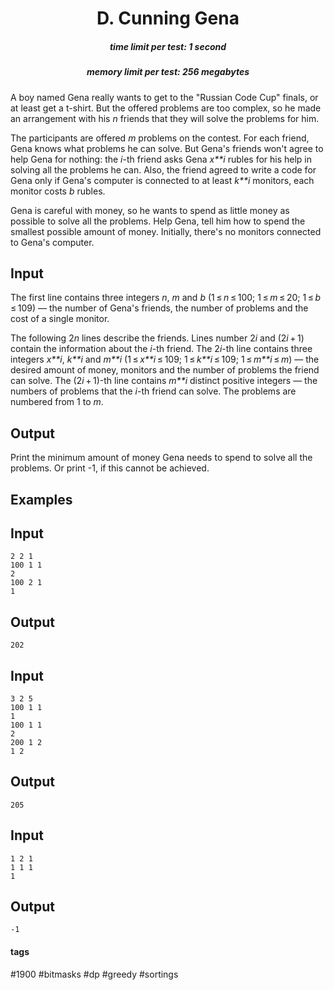 <h1 style='text-align: center;'> D. Cunning Gena</h1>

<h5 style='text-align: center;'>time limit per test: 1 second</h5>
<h5 style='text-align: center;'>memory limit per test: 256 megabytes</h5>

A boy named Gena really wants to get to the "Russian Code Cup" finals, or at least get a t-shirt. But the offered problems are too complex, so he made an arrangement with his *n* friends that they will solve the problems for him.

The participants are offered *m* problems on the contest. For each friend, Gena knows what problems he can solve. But Gena's friends won't agree to help Gena for nothing: the *i*-th friend asks Gena *x**i* rubles for his help in solving all the problems he can. Also, the friend agreed to write a code for Gena only if Gena's computer is connected to at least *k**i* monitors, each monitor costs *b* rubles.

Gena is careful with money, so he wants to spend as little money as possible to solve all the problems. Help Gena, tell him how to spend the smallest possible amount of money. Initially, there's no monitors connected to Gena's computer.

## Input

The first line contains three integers *n*, *m* and *b* (1 ≤ *n* ≤ 100; 1 ≤ *m* ≤ 20; 1 ≤ *b* ≤ 109) — the number of Gena's friends, the number of problems and the cost of a single monitor.

The following 2*n* lines describe the friends. Lines number 2*i* and (2*i* + 1) contain the information about the *i*-th friend. The 2*i*-th line contains three integers *x**i*, *k**i* and *m**i* (1 ≤ *x**i* ≤ 109; 1 ≤ *k**i* ≤ 109; 1 ≤ *m**i* ≤ *m*) — the desired amount of money, monitors and the number of problems the friend can solve. The (2*i* + 1)-th line contains *m**i* distinct positive integers — the numbers of problems that the *i*-th friend can solve. The problems are numbered from 1 to *m*.

## Output

Print the minimum amount of money Gena needs to spend to solve all the problems. Or print -1, if this cannot be achieved.

## Examples

## Input


```
2 2 1  
100 1 1  
2  
100 2 1  
1  

```
## Output


```
202  

```
## Input


```
3 2 5  
100 1 1  
1  
100 1 1  
2  
200 1 2  
1 2  

```
## Output


```
205  

```
## Input


```
1 2 1  
1 1 1  
1  

```
## Output


```
-1  

```


#### tags 

#1900 #bitmasks #dp #greedy #sortings 